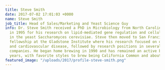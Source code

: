 ```yaml
---
title: Steve Smith
date: 2017-07-02 17:01:03 +0000
name: Steve Smith
job_title: Head of Sales/Marketing and Yeast Science Guy
info: Dr. Steve Smith received a PhD in Microbiology from North Carolina State University
  in 1995 for his research on lipid-mediated gene regulation and cellular respiration
  in the yeast Saccharomyces cerevisiae. Steve then moved to San Francisco for a postdoctoral
  fellowship at the Gladstone Institute where his research focused on diabetes, obesity
  and cardiovascular disease, followed by research positions in several Bay Area biotech
  companies. He began home brewing in 1990 and has remained an active brewer for >20
  years, with favorite styles to brew being California Common and about anything Belgian.
featured_image: "/uploads/2017/profile-steve-smith.png"
---
```

